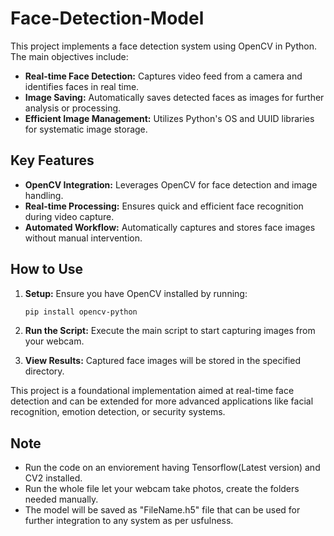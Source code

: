 # Face-Detection-Model

This project implements a face detection system using OpenCV in Python. The main objectives include:

- **Real-time Face Detection:** Captures video feed from a camera and identifies faces in real time.
- **Image Saving:** Automatically saves detected faces as images for further analysis or processing.
- **Efficient Image Management:** Utilizes Python's OS and UUID libraries for systematic image storage.

## Key Features

- **OpenCV Integration:** Leverages OpenCV for face detection and image handling.
- **Real-time Processing:** Ensures quick and efficient face recognition during video capture.
- **Automated Workflow:** Automatically captures and stores face images without manual intervention.

## How to Use

1. **Setup:** Ensure you have OpenCV installed by running:
    ```bash
    pip install opencv-python
    ```

2. **Run the Script:** Execute the main script to start capturing images from your webcam.

3. **View Results:** Captured face images will be stored in the specified directory.

This project is a foundational implementation aimed at real-time face detection and can be extended for more advanced applications like facial recognition, emotion detection, or security systems.

## Note
- Run the code on an enviorement having Tensorflow(Latest version) and CV2 installed.
- Run the whole file let your webcam take photos, create the folders needed manually.
- The model will be saved as "FileName.h5" file that can be used for further integration to any system as per usfulness. 
